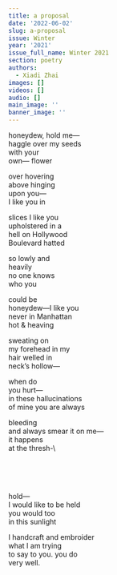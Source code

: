 ```yaml
---
title: a proposal
date: '2022-06-02'
slug: a-proposal
issue: Winter
year: '2021'
issue_full_name: Winter 2021
section: poetry
authors:
  - Xiadi Zhai
images: []
videos: []
audio: []
main_image: ''
banner_image: ''
---
```

honeydew, hold me—\
haggle over my seeds \
with your\
own— flower 



over hovering \
above hinging \
upon you—\
I like you in



slices I like you\
upholstered in a \
hell on Hollywood \
Boulevard hatted 



so lowly and \
heavily\
no one knows \
who you



could be \
honeydew—I like you\
never in Manhattan\
hot & heaving



sweating on \
my forehead in my \
hair welled in \
neck’s hollow—



when do\
you hurt— \
in these hallucinations\
of mine you are always



bleeding\
and always smear it on me—\
it happens\
at the thresh-\

<br>
<br>
<br>

hold—\
I would like to be held\
you would too\
in this sunlight



I handcraft and embroider\
what I am trying \
to say to you. you do\
very well.
